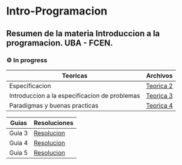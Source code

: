 # Intro-Programacion

## Resumen de la materia Introduccion a la programacion. UBA - FCEN. 

### ⚙️ In progress

<div  align="center" style="display: inline;">

| Teoricas                                      | Archivos                                                                                                                                                         |
|-----------------------------------------------|------------------------------------------------------------------------------------------------------------------------------------------------------------------|
| Especificacion                                | [Teorica 2](https://github.com/ManuTorrado/Intro-Programacion/blob/main/Teoricas/Teorica%202%20-%20Especificaciones.pdf)                                         |
| Introduccion a la especificacion de problemas | [Teorica 3](https://github.com/ManuTorrado/Intro-Programacion/blob/main/Teoricas/Teorica%203%20-%20Introduccion%20a%20la%20especificacion%20de%20problemas.pdf)  |
| Paradigmas y buenas practicas                 | [Teorica 4](https://github.com/ManuTorrado/Intro-Programacion/blob/main/Teoricas/Teorica%203%20-%20Introduccion%20a%20la%20especificacion%20de%20problemas.pdf) |

  
| Guias  | Resoluciones                                                                                                         |
|--------|----------------------------------------------------------------------------------------------------------------------|
| Guia 3 | [Resolucion](https://github.com/ManuTorrado/Intro-Programacion/blob/main/Guias%20-%20Programacion/Guia%203/guia3.hs) |
| Guia 4 | [Resolucion](https://github.com/ManuTorrado/Intro-Programacion/blob/main/Guias%20-%20Programacion/Guia%204/guia4.hs) |
| Guia 5 | [Resolucion](https://github.com/ManuTorrado/Intro-Programacion/blob/main/Guias%20-%20Programacion/Guia%205/guia5.hs) |

  </div>
